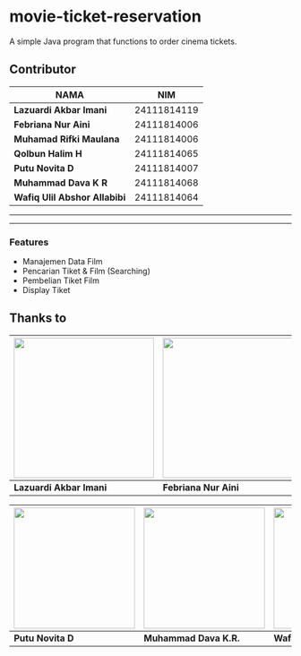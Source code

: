 # movie-ticket-reservation
A simple Java program that functions to order cinema tickets.

##  Contributor
| NAMA | NIM |
|--------|--------|
| **Lazuardi Akbar Imani** | 24111814119 |
| **Febriana Nur Aini** | 24111814006 |
| **Muhamad Rifki Maulana** | 24111814006 |
| **Qolbun Halim H** | 24111814065 |
| **Putu Novita D** | 24111814007 |
| **Muhammad Dava K R**| 24111814068 |
| **Wafiq Ulil Abshor Allabibi**| 24111814064 |

---

---
### Features
- Manajemen Data Film 
- Pencarian Tiket & Film (Searching)   
- Pembelian Tiket Film 
- Display Tiket


## Thanks to

| [<img src="https://avatars.githubusercontent.com/u/43921327?v=4" width="250"/>](https://github.com/Dezkrazzer) | [<img src="https://avatars.githubusercontent.com/u/197025301?v=4" width="250"/>](https://github.com/beeena4) | [<img src="https://avatars.githubusercontent.com/u/208225069?v=4" width="250"/>](https://github.com/rifkimaulana25) | [<img src="https://avatars.githubusercontent.com/u/206008673?v=4" width="250"/>](https://github.com/byeone001) 
| --- | --- | --- | --- |
| **Lazuardi Akbar Imani** | **Febriana Nur Aini** | **Muhamad Rifki Maulana** | **Qolbun Halim Hidayatullah** |


|[<img src="https://avatars.githubusercontent.com/u/208145298?v=4" width="216"/>](https://github.com/Chokycakep) | [<img src="https://avatars.githubusercontent.com/u/208224463?v=4" width="216"/>](https://github.com/SUPERChild973) | [<img src="https://avatars.githubusercontent.com/u/208254287?v=4" width="216"/>](https://github.com/wafiqulil2603) | &nbsp; |
| --- | --- | --- | --- |
| **Putu Novita D** | **Muhammad Dava K.R.** | **Wafiq Ulil Absor A.** |







